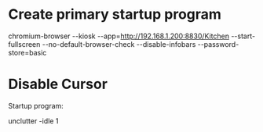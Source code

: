 


# Create primary startup program

chromium-browser --kiosk --app=http://192.168.1.200:8830/Kitchen --start-fullscreen --no-default-browser-check --disable-infobars --password-store=basic

# Disable Cursor

Startup program:

unclutter -idle 1
